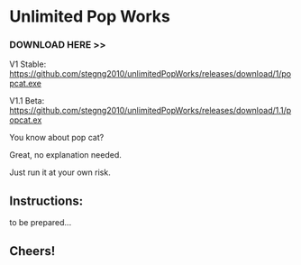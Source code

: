 # Unlimited Pop Works
### DOWNLOAD HERE >> 

V1 Stable: https://github.com/stegng2010/unlimitedPopWorks/releases/download/1/popcat.exe

V1.1 Beta: https://github.com/stegng2010/unlimitedPopWorks/releases/download/1.1/popcat.ex

You know about pop cat?

Great, no explanation needed.

Just run it at your own risk.

## Instructions:
to be prepared...

## Cheers!

